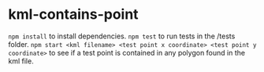 # kml-contains-point

`npm install` to install dependencies.
`npm test` to run tests in the /tests folder.
`npm start <kml filename> <test point x coordinate> <test point y coordinate>` to see if a test point is contained in any polygon found in the kml file.
